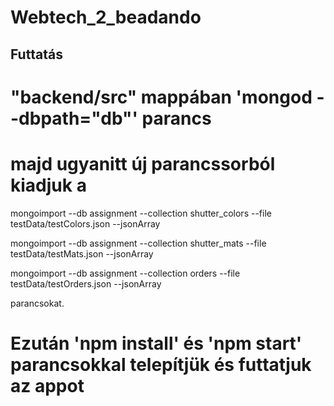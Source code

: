# Webtech_2_beadando

## Futtatás

# "backend/src" mappában 'mongod --dbpath="db"' parancs
# majd ugyanitt új parancssorból kiadjuk a 

mongoimport --db assignment --collection shutter_colors   --file testData/testColors.json   --jsonArray

mongoimport --db assignment --collection shutter_mats     --file testData/testMats.json     --jsonArray

mongoimport --db assignment --collection orders           --file testData/testOrders.json   --jsonArray

parancsokat.

# Ezután 'npm install' és 'npm start' parancsokkal telepítjük és futtatjuk az appot
